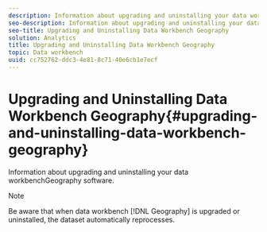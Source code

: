 ```yaml
---
description: Information about upgrading and uninstalling your data workbenchGeography software.
seo-description: Information about upgrading and uninstalling your data workbenchGeography software.
seo-title: Upgrading and Uninstalling Data Workbench Geography
solution: Analytics
title: Upgrading and Uninstalling Data Workbench Geography
topic: Data workbench
uuid: cc752762-ddc3-4e81-8c71-40e6cb1e7ecf
---
```


# Upgrading and Uninstalling Data Workbench Geography{#upgrading-and-uninstalling-data-workbench-geography}

Information about upgrading and uninstalling your data workbenchGeography software.

>[!NOTE]
>
>Be aware that when data workbench [!DNL Geography] is upgraded or uninstalled, the dataset automatically reprocesses.

